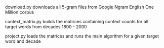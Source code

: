download.py downloads all 5-gram files from Google Ngram English One Million corpus

context_matrix.py builds the matrices containing context counts for all target words from decades 1800 - 2000

project.py loads the matrices and runs the main algorithm for a given target word and decade
